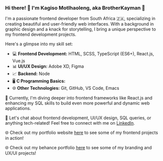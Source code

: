 ### Hi there! 👋 I'm Kagiso Motlhaoleng, aka BrotherKayman 🌟

I'm a passionate frontend developer from South Africa 🇿🇦, specializing in creating beautiful and user-friendly web interfaces. 
With a background in graphic design and a knack for storytelling, I bring a unique perspective to my frontend development projects.

Here's a glimpse into my skill set:

- 💻 **Frontend Development:** HTML, SCSS, TypeScript (ES6+), React.js, Vue.js
- 📊 **UI/UX Design:** Adobe XD, Figma
- 📈 **Backend:** Node
- 🖥️ **C Programming Basics:** 
- 🌐 **Other Technologies:** Git, GitHub, VS Code, Emacs

🚀 Currently, I'm diving deeper into frontend frameworks like React.js and enhancing my SQL skills to build even more powerful and dynamic web applications.

💬 Let's chat about frontend development, UI/UX design, SQL queries, or anything tech-related! 
Feel free to connect with me on [LinkedIn](https://linkedin.com/in/kagisocreative).

🌐 Check out my portfolio website [here](https://brotherkayman.tech) to see some of my frontend projects in action!

🌐 Check out my behance portfolio [here](https://behance.net/kagisomotlhao) to see some of my branding and UX/UI projects!

